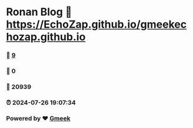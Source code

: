 # Ronan Blog :link: https://EchoZap.github.io/gmeekechozap.github.io 
### :page_facing_up: [9](https://EchoZap.github.io/gmeekechozap.github.io/tag.html) 
### :speech_balloon: 0 
### :hibiscus: 20939 
### :alarm_clock: 2024-07-26 19:07:34 
### Powered by :heart: [Gmeek](https://github.com/Meekdai/Gmeek)
